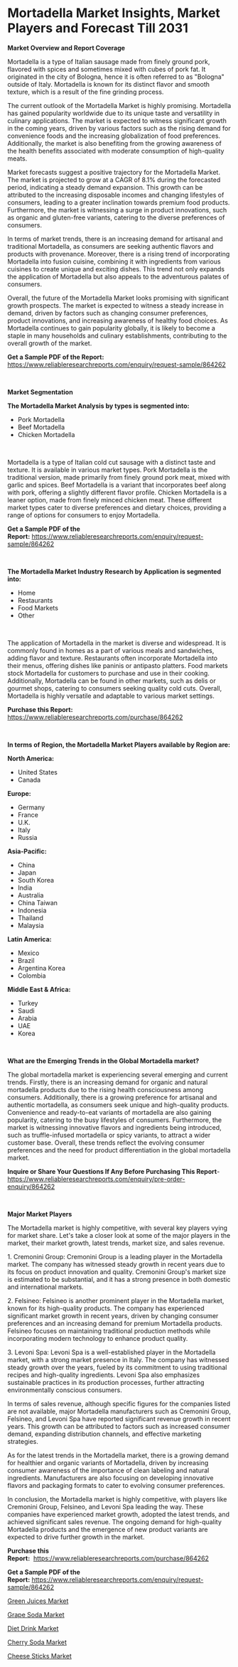 <p><h1>Mortadella Market Insights, Market Players and Forecast Till 2031</h1></p><p><strong>Market Overview and Report Coverage</strong></p>
<p><p>Mortadella is a type of Italian sausage made from finely ground pork, flavored with spices and sometimes mixed with cubes of pork fat. It originated in the city of Bologna, hence it is often referred to as "Bologna" outside of Italy. Mortadella is known for its distinct flavor and smooth texture, which is a result of the fine grinding process.</p><p>The current outlook of the Mortadella Market is highly promising. Mortadella has gained popularity worldwide due to its unique taste and versatility in culinary applications. The market is expected to witness significant growth in the coming years, driven by various factors such as the rising demand for convenience foods and the increasing globalization of food preferences. Additionally, the market is also benefiting from the growing awareness of the health benefits associated with moderate consumption of high-quality meats.</p><p>Market forecasts suggest a positive trajectory for the Mortadella Market. The market is projected to grow at a CAGR of 8.1% during the forecasted period, indicating a steady demand expansion. This growth can be attributed to the increasing disposable incomes and changing lifestyles of consumers, leading to a greater inclination towards premium food products. Furthermore, the market is witnessing a surge in product innovations, such as organic and gluten-free variants, catering to the diverse preferences of consumers.</p><p>In terms of market trends, there is an increasing demand for artisanal and traditional Mortadella, as consumers are seeking authentic flavors and products with provenance. Moreover, there is a rising trend of incorporating Mortadella into fusion cuisine, combining it with ingredients from various cuisines to create unique and exciting dishes. This trend not only expands the application of Mortadella but also appeals to the adventurous palates of consumers.</p><p>Overall, the future of the Mortadella Market looks promising with significant growth prospects. The market is expected to witness a steady increase in demand, driven by factors such as changing consumer preferences, product innovations, and increasing awareness of healthy food choices. As Mortadella continues to gain popularity globally, it is likely to become a staple in many households and culinary establishments, contributing to the overall growth of the market.</p></p>
<p><strong>Get a Sample PDF of the Report:</strong> <a href="https://www.reliableresearchreports.com/enquiry/request-sample/864262">https://www.reliableresearchreports.com/enquiry/request-sample/864262</a></p>
<p>&nbsp;</p>
<p><strong>Market Segmentation</strong></p>
<p><strong>The Mortadella Market Analysis by types is segmented into:</strong></p>
<p><ul><li>Pork Mortadella</li><li>Beef Mortadella</li><li>Chicken Mortadella</li></ul></p>
<p>&nbsp;</p>
<p><p>Mortadella is a type of Italian cold cut sausage with a distinct taste and texture. It is available in various market types. Pork Mortadella is the traditional version, made primarily from finely ground pork meat, mixed with garlic and spices. Beef Mortadella is a variant that incorporates beef along with pork, offering a slightly different flavor profile. Chicken Mortadella is a leaner option, made from finely minced chicken meat. These different market types cater to diverse preferences and dietary choices, providing a range of options for consumers to enjoy Mortadella.</p></p>
<p><strong>Get a Sample PDF of the Report:</strong>&nbsp;<a href="https://www.reliableresearchreports.com/enquiry/request-sample/864262">https://www.reliableresearchreports.com/enquiry/request-sample/864262</a></p>
<p>&nbsp;</p>
<p><strong>The Mortadella Market Industry Research by Application is segmented into:</strong></p>
<p><ul><li>Home</li><li>Restaurants</li><li>Food Markets</li><li>Other</li></ul></p>
<p>&nbsp;</p>
<p><p>The application of Mortadella in the market is diverse and widespread. It is commonly found in homes as a part of various meals and sandwiches, adding flavor and texture. Restaurants often incorporate Mortadella into their menus, offering dishes like paninis or antipasto platters. Food markets stock Mortadella for customers to purchase and use in their cooking. Additionally, Mortadella can be found in other markets, such as delis or gourmet shops, catering to consumers seeking quality cold cuts. Overall, Mortadella is highly versatile and adaptable to various market settings.</p></p>
<p><strong>Purchase this Report:</strong>&nbsp; <a href="https://www.reliableresearchreports.com/purchase/864262">https://www.reliableresearchreports.com/purchase/864262</a></p>
<p>&nbsp;</p>
<p><strong>In terms of Region, the Mortadella Market Players available by Region are:</strong></p>
<p>
    <p> <strong> North America: </strong>
        <ul>
            <li>United States</li>
            <li>Canada</li>
        </ul>
        </p> 
    <p> <strong> Europe: </strong>
        <ul>
            <li>Germany</li>
            <li>France</li>
            <li>U.K.</li>
            <li>Italy</li>
            <li>Russia</li>
        </ul>
        </p> 
    <p> <strong> Asia-Pacific: </strong>
        <ul>
            <li>China</li>
            <li>Japan</li>
            <li>South Korea</li>
            <li>India</li>
            <li>Australia</li>
            <li>China Taiwan</li>
            <li>Indonesia</li>
            <li>Thailand</li>
            <li>Malaysia</li>
        </ul>
        </p> 
    <p> <strong> Latin America: </strong>
        <ul>
            <li>Mexico</li>
            <li>Brazil</li>
            <li>Argentina Korea</li>
            <li>Colombia</li>
        </ul>
        </p> 
    <p> <strong> Middle East & Africa: </strong>
        <ul>
            <li>Turkey</li>
            <li>Saudi</li>
            <li>Arabia</li>
            <li>UAE</li>
            <li>Korea</li>
        </ul>
    </p>
    </p>
<p>&nbsp;</p>
<p><strong>What are the Emerging Trends in the Global Mortadella market?</strong></p>
<p><p>The global mortadella market is experiencing several emerging and current trends. Firstly, there is an increasing demand for organic and natural mortadella products due to the rising health consciousness among consumers. Additionally, there is a growing preference for artisanal and authentic mortadella, as consumers seek unique and high-quality products. Convenience and ready-to-eat variants of mortadella are also gaining popularity, catering to the busy lifestyles of consumers. Furthermore, the market is witnessing innovative flavors and ingredients being introduced, such as truffle-infused mortadella or spicy variants, to attract a wider customer base. Overall, these trends reflect the evolving consumer preferences and the need for product differentiation in the global mortadella market.</p></p>
<p><strong>Inquire or Share Your Questions If Any Before Purchasing This Report</strong>- <a href="https://www.reliableresearchreports.com/enquiry/pre-order-enquiry/864262">https://www.reliableresearchreports.com/enquiry/pre-order-enquiry/864262</a></p>
<p>&nbsp;</p>
<p><strong>Major Market Players</strong></p>
<p><p>The Mortadella market is highly competitive, with several key players vying for market share. Let's take a closer look at some of the major players in the market, their market growth, latest trends, market size, and sales revenue.</p><p>1. Cremonini Group: Cremonini Group is a leading player in the Mortadella market. The company has witnessed steady growth in recent years due to its focus on product innovation and quality. Cremonini Group's market size is estimated to be substantial, and it has a strong presence in both domestic and international markets.</p><p>2. Felsineo: Felsineo is another prominent player in the Mortadella market, known for its high-quality products. The company has experienced significant market growth in recent years, driven by changing consumer preferences and an increasing demand for premium Mortadella products. Felsineo focuses on maintaining traditional production methods while incorporating modern technology to enhance product quality.</p><p>3. Levoni Spa: Levoni Spa is a well-established player in the Mortadella market, with a strong market presence in Italy. The company has witnessed steady growth over the years, fueled by its commitment to using traditional recipes and high-quality ingredients. Levoni Spa also emphasizes sustainable practices in its production processes, further attracting environmentally conscious consumers.</p><p>In terms of sales revenue, although specific figures for the companies listed are not available, major Mortadella manufacturers such as Cremonini Group, Felsineo, and Levoni Spa have reported significant revenue growth in recent years. This growth can be attributed to factors such as increased consumer demand, expanding distribution channels, and effective marketing strategies.</p><p>As for the latest trends in the Mortadella market, there is a growing demand for healthier and organic variants of Mortadella, driven by increasing consumer awareness of the importance of clean labeling and natural ingredients. Manufacturers are also focusing on developing innovative flavors and packaging formats to cater to evolving consumer preferences.</p><p>In conclusion, the Mortadella market is highly competitive, with players like Cremonini Group, Felsineo, and Levoni Spa leading the way. These companies have experienced market growth, adopted the latest trends, and achieved significant sales revenue. The ongoing demand for high-quality Mortadella products and the emergence of new product variants are expected to drive further growth in the market.</p></p>
<p><strong>Purchase this Report:</strong>&nbsp;&nbsp;<a href="https://www.reliableresearchreports.com/purchase/864262">https://www.reliableresearchreports.com/purchase/864262</a></p>
<p></p>
<p><strong>Get a Sample PDF of the Report:</strong>&nbsp;<a href="https://www.reliableresearchreports.com/enquiry/request-sample/864262">https://www.reliableresearchreports.com/enquiry/request-sample/864262</a></p>
<p><p><a href="https://github.com/gshchiplitsov/Market-Research-Report-List-2/blob/main/green-juices-market.md">Green Juices Market</a></p><p><a href="https://github.com/ambrozg/Market-Research-Report-List-2/blob/main/grape-soda-market.md">Grape Soda Market</a></p><p><a href="https://github.com/rahu1503/Market-Research-Report-List-2/blob/main/diet-drink-market.md">Diet Drink Market</a></p><p><a href="https://github.com/dzharov81/Market-Research-Report-List-2/blob/main/cherry-soda-market.md">Cherry Soda Market</a></p><p><a href="https://github.com/rahu1501/Market-Research-Report-List-2/blob/main/cheese-sticks-market.md">Cheese Sticks Market</a></p></p>
